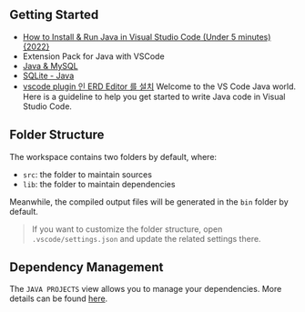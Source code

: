 ## Getting Started

- [How to Install & Run Java in Visual Studio Code (Under 5 minutes) {2022}](https://youtu.be/fbyobdxDQno)
- Extension Pack for Java with VSCode
- [Java & MySQL](https://www.tutorialspoint.com/java_mysql/java_mysql_environment.htm)
- [SQLite - Java](https://www.tutorialspoint.com/sqlite/sqlite_java.htm)
- [vscode plugin 인 ERD Editor 를 설치](https://www.steemcoinpan.com/hive-101145/@wonsama/table)
  Welcome to the VS Code Java world. Here is a guideline to help you get started to write Java code in Visual Studio Code.

## Folder Structure

The workspace contains two folders by default, where:

- `src`: the folder to maintain sources
- `lib`: the folder to maintain dependencies

Meanwhile, the compiled output files will be generated in the `bin` folder by default.

> If you want to customize the folder structure, open `.vscode/settings.json` and update the related settings there.

## Dependency Management

The `JAVA PROJECTS` view allows you to manage your dependencies. More details can be found [here](https://github.com/microsoft/vscode-java-dependency#manage-dependencies).
